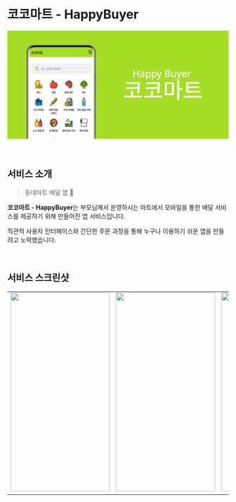# **코코마트 - HappyBuyer**

![앱 그래픽 이미지](https://github.com/younhwan97/happy-buyer-app/blob/develop/happy_buyer_app_graphic_img.png?raw=true)

<br>

## 서비스 소개

> 동네마트 배달 앱  🚚

**코코마트 - HappyBuyer**는 부모님께서 운영하시는 마트에서 모바일을 통한 배달 서비스를 제공하기 위해 만들어진 앱 서비스입니다. 

직관적 사용자 인터페이스와 간단한 주문 과정을 통해 누구나 이용하기 쉬운 앱을 만들려고 노력했습니다.

<br>

## 서비스 스크린샷


<table>
  <tr>
    <td><img width="226px" height="452px" src="https://user-images.githubusercontent.com/78298663/170339483-2f327599-0f1e-4f71-8e2b-9a99edfee0b1.png"/></td>
    <td><img width="226px" height="452px" src="https://user-images.githubusercontent.com/78298663/170341307-c16a3b34-159d-4e46-baec-27956ca3f0fe.png"/></td>
    <td><img width="226px" height="452px" src="https://user-images.githubusercontent.com/78298663/170342481-9ea0ac6d-c32b-40a7-a1ab-3c4dad834d67.png"/></td>
    <td><img width="226px" height="452px" src="https://user-images.githubusercontent.com/78298663/170342712-1dd97334-425f-4600-8a23-e94d851bb26b.png"/></td>
  </tr>
 </table>